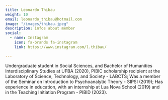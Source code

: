 ```yaml
---
title: Leonardo Thibau
weight: 10
email: leonardo_thibau@hotmail.com
image: "/images/thibau.jpeg"
description: infos about member
social:
  - name: Instagram
    icon: fa-brands fa-instagram
    link: https://www.instagram.com/l.thibau/

---
```


Undergraduate student in Social Sciences, and Bachelor of Humanities Interdisciplinary Studies at UFBA (2020), PIBIC scholarship recipient at the Laboratory of Science, Technology, and Society - LABCTS; Was a member of the Seminar on Introduction to Psychoanalytic Theory - SIPSI (2019); Has experience in education, with an internship at Lua Nova School (2019) and in the Teaching Initiation Program - PIBID (2023).

